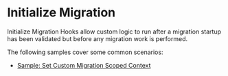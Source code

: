 # Initialize Migration

Initialize Migration Hooks allow custom logic to run after a migration startup has been validated but before any migration work is performed.

The following samples cover some common scenarios:

- [Sample: Set Custom Migration Scoped Context](~/samples/initialize-migration/set_custom_context.md)

